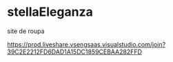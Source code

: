 # stellaEleganza
site de roupa

https://prod.liveshare.vsengsaas.visualstudio.com/join?39C2E2212FD6DAD1A15DC1859CEBAA282FFD
